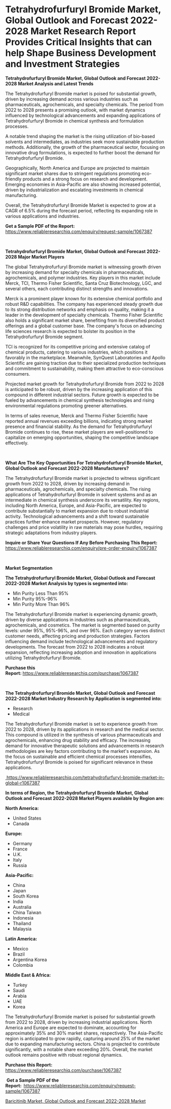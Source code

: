 <p><h1>Tetrahydrofurfuryl Bromide Market, Global Outlook and Forecast 2022-2028 Market Research Report Provides Critical Insights that can help Shape Business Development and Investment Strategies</h1></p><p><strong>Tetrahydrofurfuryl Bromide Market, Global Outlook and Forecast 2022-2028 Market Analysis and Latest Trends</strong></p>
<p><p>The Tetrahydrofurfuryl Bromide market is poised for substantial growth, driven by increasing demand across various industries such as pharmaceuticals, agrochemicals, and specialty chemicals. The period from 2022 to 2028 presents a promising outlook, with market dynamics influenced by technological advancements and expanding applications of Tetrahydrofurfuryl Bromide in chemical synthesis and formulation processes. </p><p>A notable trend shaping the market is the rising utilization of bio-based solvents and intermediates, as industries seek more sustainable production methods. Additionally, the growth of the pharmaceutical sector, focusing on innovative drug formulations, is expected to further boost the demand for Tetrahydrofurfuryl Bromide. </p><p>Geographically, North America and Europe are projected to maintain significant market shares due to stringent regulations promoting eco-friendly products and a strong focus on research and development. Emerging economies in Asia-Pacific are also showing increased potential, driven by industrialization and escalating investments in chemical manufacturing. </p><p>Overall, the Tetrahydrofurfuryl Bromide Market is expected to grow at a CAGR of 6.5% during the forecast period, reflecting its expanding role in various applications and industries.</p></p>
<p><strong>Get a Sample PDF of the Report:&nbsp;</strong> <a href="https://www.reliableresearchiq.com/enquiry/request-sample/1067387?utm_campaign=3283&utm_medium=2&utm_source=Github&utm_content=ia&utm_term=21032025&utm_id=tetrahydrofurfuryl-bromide-market-global-outlook-and-forecast-2022-2028">https://www.reliableresearchiq.com/enquiry/request-sample/1067387</a></p>
<p>&nbsp;</p>
<p><strong>Tetrahydrofurfuryl Bromide Market, Global Outlook and Forecast 2022-2028 Major Market Players</strong></p>
<p><p>The global Tetrahydrofurfuryl Bromide market is witnessing growth driven by increasing demand for specialty chemicals in pharmaceuticals, agrochemicals, and polymer industries. Key players in this market include Merck, TCI, Thermo Fisher Scientific, Santa Cruz Biotechnology, LGC, and several others, each contributing distinct strengths and innovations.</p><p>Merck is a prominent player known for its extensive chemical portfolio and robust R&D capabilities. The company has experienced steady growth due to its strong distribution networks and emphasis on quality, making it a leader in the development of specialty chemicals. Thermo Fisher Scientific also holds a significant market share, benefiting from its diversified product offerings and a global customer base. The company's focus on advancing life sciences research is expected to bolster its position in the Tetrahydrofurfuryl Bromide segment.</p><p>TCI is recognized for its competitive pricing and extensive catalog of chemical products, catering to various industries, which positions it favorably in the marketplace. Meanwhile, SynQuest Laboratories and Apollo Scientific are gaining traction due to their specialized production techniques and commitment to sustainability, making them attractive to eco-conscious consumers.</p><p>Projected market growth for Tetrahydrofurfuryl Bromide from 2022 to 2028 is anticipated to be robust, driven by the increasing application of this compound in different industrial sectors. Future growth is expected to be fueled by advancements in chemical synthesis technologies and rising environmental regulations promoting greener alternatives.</p><p>In terms of sales revenue, Merck and Thermo Fisher Scientific have reported annual revenues exceeding billions, indicating strong market presence and financial stability. As the demand for Tetrahydrofurfuryl Bromide continues to rise, these market players are well-positioned to capitalize on emerging opportunities, shaping the competitive landscape effectively.</p></p>
<p>&nbsp;</p>
<p><strong>What Are The Key Opportunities For Tetrahydrofurfuryl Bromide Market, Global Outlook and Forecast 2022-2028 Manufacturers?</strong></p>
<p><p>The Tetrahydrofurfuryl Bromide market is projected to witness significant growth from 2022 to 2028, driven by increasing demand in pharmaceuticals, agrochemicals, and specialty chemicals. The rising applications of Tetrahydrofurfuryl Bromide in solvent systems and as an intermediate in chemical synthesis underscore its versatility. Key regions, including North America, Europe, and Asia-Pacific, are expected to contribute substantially to market expansion due to robust industrial activity. Technological advancements and a shift toward sustainable practices further enhance market prospects. However, regulatory challenges and price volatility in raw materials may pose hurdles, requiring strategic adaptations from industry players.</p></p>
<p><strong>Inquire or Share Your Questions If Any Before Purchasing This Report:</strong> <a href="https://www.reliableresearchiq.com/enquiry/pre-order-enquiry/1067387?utm_campaign=3283&utm_medium=2&utm_source=Github&utm_content=ia&utm_term=21032025&utm_id=tetrahydrofurfuryl-bromide-market-global-outlook-and-forecast-2022-2028">https://www.reliableresearchiq.com/enquiry/pre-order-enquiry/1067387</a></p>
<p>&nbsp;</p>
<p><strong>Market Segmentation</strong></p>
<p><strong>The Tetrahydrofurfuryl Bromide Market, Global Outlook and Forecast 2022-2028 Market Analysis by types is segmented into:</strong></p>
<p><ul><li>Min Purity Less Than 95%</li><li>Min Purity 95%-96%</li><li>Min Purity More Than 96%</li></ul></p>
<p><p>The Tetrahydrofurfuryl Bromide market is experiencing dynamic growth, driven by diverse applications in industries such as pharmaceuticals, agrochemicals, and cosmetics. The market is segmented based on purity levels: under 95%, 95%-96%, and over 96%. Each category serves distinct customer needs, affecting pricing and production strategies. Factors influencing demand include technological advancements and regulatory developments. The forecast from 2022 to 2028 indicates a robust expansion, reflecting increasing adoption and innovation in applications utilizing Tetrahydrofurfuryl Bromide.</p></p>
<p><strong>Purchase this Report:&nbsp;</strong><a href="https://www.reliableresearchiq.com/purchase/1067387?utm_campaign=3283&utm_medium=2&utm_source=Github&utm_content=ia&utm_term=21032025&utm_id=tetrahydrofurfuryl-bromide-market-global-outlook-and-forecast-2022-2028">https://www.reliableresearchiq.com/purchase/1067387</a></p>
<p>&nbsp;</p>
<p><strong>The Tetrahydrofurfuryl Bromide Market, Global Outlook and Forecast 2022-2028 Market Industry Research by Application is segmented into:</strong></p>
<p><ul><li>Research</li><li>Medical</li></ul></p>
<p><p>The Tetrahydrofurfuryl Bromide market is set to experience growth from 2022 to 2028, driven by its applications in research and the medical sector. This compound is utilized in the synthesis of various pharmaceuticals and agrochemicals, enhancing drug stability and efficacy. The increasing demand for innovative therapeutic solutions and advancements in research methodologies are key factors contributing to the market's expansion. As the focus on sustainable and efficient chemical processes intensifies, Tetrahydrofurfuryl Bromide is poised for significant relevance in these applications.</p></p>
<p><a href="https://www.reliableresearchiq.com/tetrahydrofurfuryl-bromide-market-in-global-r1067387?utm_campaign=3283&utm_medium=2&utm_source=Github&utm_content=ia&utm_term=21032025&utm_id=tetrahydrofurfuryl-bromide-market-global-outlook-and-forecast-2022-2028">&nbsp;https://www.reliableresearchiq.com/tetrahydrofurfuryl-bromide-market-in-global-r1067387</a></p>
<p><strong>In terms of Region, the Tetrahydrofurfuryl Bromide Market, Global Outlook and Forecast 2022-2028 Market Players available by Region are:</strong></p>
<p>
    <p> <strong> North America: </strong>
        <ul>
            <li>United States</li>
            <li>Canada</li>
        </ul>
        </p> 
    <p> <strong> Europe: </strong>
        <ul>
            <li>Germany</li>
            <li>France</li>
            <li>U.K.</li>
            <li>Italy</li>
            <li>Russia</li>
        </ul>
        </p> 
    <p> <strong> Asia-Pacific: </strong>
        <ul>
            <li>China</li>
            <li>Japan</li>
            <li>South Korea</li>
            <li>India</li>
            <li>Australia</li>
            <li>China Taiwan</li>
            <li>Indonesia</li>
            <li>Thailand</li>
            <li>Malaysia</li>
        </ul>
        </p> 
    <p> <strong> Latin America: </strong>
        <ul>
            <li>Mexico</li>
            <li>Brazil</li>
            <li>Argentina Korea</li>
            <li>Colombia</li>
        </ul>
        </p> 
    <p> <strong> Middle East & Africa: </strong>
        <ul>
            <li>Turkey</li>
            <li>Saudi</li>
            <li>Arabia</li>
            <li>UAE</li>
            <li>Korea</li>
        </ul>
    </p>
    </p>
<p><p>The Tetrahydrofurfuryl Bromide market is poised for substantial growth from 2022 to 2028, driven by increasing industrial applications. North America and Europe are expected to dominate, accounting for approximately 35% and 30% market shares, respectively. The Asia-Pacific region is anticipated to grow rapidly, capturing around 25% of the market due to expanding manufacturing sectors. China is projected to contribute significantly, with a notable share exceeding 20%. Overall, the market outlook remains positive with robust regional dynamics.</p></p>
<p><strong>Purchase this Report: </strong><a href="https://www.reliableresearchiq.com/purchase/1067387?utm_campaign=3283&utm_medium=2&utm_source=Github&utm_content=ia&utm_term=21032025&utm_id=tetrahydrofurfuryl-bromide-market-global-outlook-and-forecast-2022-2028">https://www.reliableresearchiq.com/purchase/1067387</a></p>
<p>&nbsp;<strong>Get a Sample PDF of the Report:&nbsp;&nbsp;</strong><a href="https://www.reliableresearchiq.com/enquiry/request-sample/1067387?utm_campaign=3283&utm_medium=2&utm_source=Github&utm_content=ia&utm_term=21032025&utm_id=tetrahydrofurfuryl-bromide-market-global-outlook-and-forecast-2022-2028">https://www.reliableresearchiq.com/enquiry/request-sample/1067387</a></p>
<p><strong></strong></p>
<p><p><a href="https://github.com/shopovdjondo/Market-Research-Report-List-1/blob/main/baricitinib-market-global-outlook-and-forecast-2022-2028-market.md?utm_campaign=3283&utm_medium=2&utm_source=Github&utm_content=ia&utm_term=21032025&utm_id=tetrahydrofurfuryl-bromide-market-global-outlook-and-forecast-2022-2028">Baricitinib Market, Global Outlook and Forecast 2022-2028 Market</a></p></p>